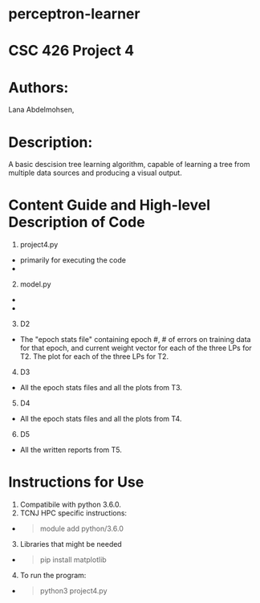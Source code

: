 # perceptron-learner
# CSC 426 Project 4
# Authors: 
Lana Abdelmohsen,
# Description: 
A basic descision tree learning algorithm, capable of learning a tree from multiple data sources and producing a visual output.
# Content Guide and High-level Description of Code
1. project4.py 
- primarily for executing the code
- 
2. model.py 
- 
- 
3. D2
- The "epoch stats file" containing epoch #, # of errors on training data for that epoch, and current weight vector for each of the three LPs for T2. The plot for each of the three LPs for T2.
4. D3
- All the epoch stats files and all the plots from T3.
5. D4
- All the epoch stats files and all the plots from T4.
6. D5
- All the written reports from T5.
# Instructions for Use
1. Compatibile with python 3.6.0. 
2. TCNJ HPC specific instructions:
- > module add python/3.6.0
3. Libraries that might be needed
- > pip install matplotlib
4.  To run the program:
- > python3 project4.py 
